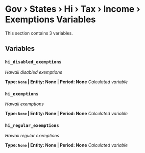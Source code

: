 # Gov › States › Hi › Tax › Income › Exemptions Variables

This section contains 3 variables.

## Variables

### `hi_disabled_exemptions`
*Hawaii disabled exemptions*

**Type: `None` | Entity: None | Period: None**
*Calculated variable*

### `hi_exemptions`
*Hawaii exemptions*

**Type: `None` | Entity: None | Period: None**
*Calculated variable*

### `hi_regular_exemptions`
*Hawaii regular exemptions*

**Type: `None` | Entity: None | Period: None**
*Calculated variable*
